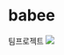 # babee
팀프로젝트
<img src="https://capsule-render.vercel.app/api?type=waving&color=blue&height=200&section=header&text=TeamProject&fontSize=90" />
